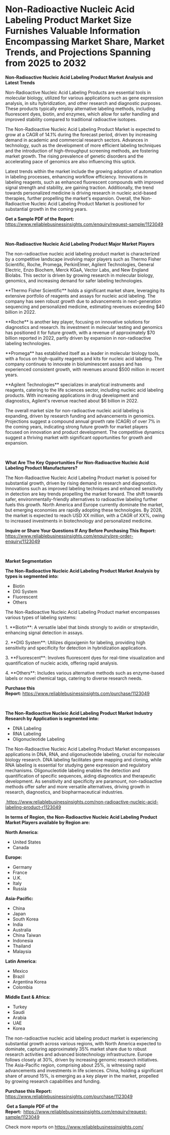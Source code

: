 <p><h1>Non-Radioactive Nucleic Acid Labeling Product Market Size Furnishes Valuable Information Encompassing Market Share, Market Trends, and Projections Spanning from 2025 to 2032</h1></p><p><strong>Non-Radioactive Nucleic Acid Labeling Product Market Analysis and Latest Trends</strong></p>
<p><p>Non-Radioactive Nucleic Acid Labeling Products are essential tools in molecular biology, utilized for various applications such as gene expression analysis, in situ hybridization, and other research and diagnostic purposes. These products typically employ alternative labeling methods, including fluorescent dyes, biotin, and enzymes, which allow for safer handling and improved stability compared to traditional radioactive isotopes.</p><p>The Non-Radioactive Nucleic Acid Labeling Product Market is expected to grow at a CAGR of 14.1% during the forecast period, driven by increasing demand in academic and commercial research sectors. Advances in technology, such as the development of more efficient labeling techniques and the introduction of high-throughput screening methods, are fostering market growth. The rising prevalence of genetic disorders and the accelerating pace of genomics are also influencing this uptick.</p><p>Latest trends within the market include the growing adoption of automation in labeling processes, enhancing workflow efficiency. Innovations in labeling reagents, such as enhanced fluorescent compounds with improved signal strength and stability, are gaining traction. Additionally, the trend towards personalized medicine is driving research in nucleic acid-based therapies, further propelling the market's expansion. Overall, the Non-Radioactive Nucleic Acid Labeling Product Market is positioned for substantial growth in the coming years.</p></p>
<p><strong>Get a Sample PDF of the Report:&nbsp;</strong> <a href="https://www.reliablebusinessinsights.com/enquiry/request-sample/1123049?utm_campaign=2774&utm_medium=2&utm_source=Github&utm_content=ia&utm_term=09032025&utm_id=non-radioactive-nucleic-acid-labeling-product">https://www.reliablebusinessinsights.com/enquiry/request-sample/1123049</a></p>
<p>&nbsp;</p>
<p><strong>Non-Radioactive Nucleic Acid Labeling Product Major Market Players</strong></p>
<p><p>The non-radioactive nucleic acid labeling product market is characterized by a competitive landscape involving major players such as Thermo Fisher Scientific, Roche, Promega, PerkinElmer, Agilent Technologies, General Electric, Enzo Biochem, Merck KGaA, Vector Labs, and New England Biolabs. This sector is driven by growing research in molecular biology, genomics, and increasing demand for safer labeling technologies.</p><p>**Thermo Fisher Scientific** holds a significant market share, leveraging its extensive portfolio of reagents and assays for nucleic acid labeling. The company has seen robust growth due to advancements in next-generation sequencing and personalized medicine, estimating revenues exceeding $40 billion in 2022.</p><p>**Roche** is another key player, focusing on innovative solutions for diagnostics and research. Its investment in molecular testing and genomics has positioned it for future growth, with a revenue of approximately $70 billion reported in 2022, partly driven by expansion in non-radioactive labeling technologies.</p><p>**Promega** has established itself as a leader in molecular biology tools, with a focus on high-quality reagents and kits for nucleic acid labeling. The company continues to innovate in bioluminescent assays and has experienced consistent growth, with revenues around $500 million in recent years.</p><p>**Agilent Technologies** specializes in analytical instruments and reagents, catering to the life sciences sector, including nucleic acid labeling products. With increasing applications in drug development and diagnostics, Agilent's revenue reached about $6 billion in 2022.</p><p>The overall market size for non-radioactive nucleic acid labeling is expanding, driven by research funding and advancements in genomics. Projections suggest a compound annual growth rate (CAGR) of over 7% in the coming years, indicating strong future growth for market players focused on innovation and product development. The competitive dynamics suggest a thriving market with significant opportunities for growth and expansion.</p></p>
<p>&nbsp;</p>
<p><strong>What Are The Key Opportunities For Non-Radioactive Nucleic Acid Labeling Product Manufacturers?</strong></p>
<p><p>The Non-Radioactive Nucleic Acid Labeling Product market is poised for substantial growth, driven by rising demand in research and diagnostics. Innovations such as improved labeling techniques and enhanced sensitivity in detection are key trends propelling the market forward. The shift towards safer, environmentally-friendly alternatives to radioactive labeling further fuels this growth. North America and Europe currently dominate the market, but emerging economies are rapidly adopting these technologies. By 2028, the market is expected to reach USD XX million, with a CAGR of XX%, owing to increased investments in biotechnology and personalized medicine.</p></p>
<p><strong>Inquire or Share Your Questions If Any Before Purchasing This Report:</strong> <a href="https://www.reliablebusinessinsights.com/enquiry/pre-order-enquiry/1123049?utm_campaign=2774&utm_medium=2&utm_source=Github&utm_content=ia&utm_term=09032025&utm_id=non-radioactive-nucleic-acid-labeling-product">https://www.reliablebusinessinsights.com/enquiry/pre-order-enquiry/1123049</a></p>
<p>&nbsp;</p>
<p><strong>Market Segmentation</strong></p>
<p><strong>The Non-Radioactive Nucleic Acid Labeling Product Market Analysis by types is segmented into:</strong></p>
<p><ul><li>Biotin</li><li>DIG System</li><li>Fluorescent</li><li>Others</li></ul></p>
<p><p>The Non-Radioactive Nucleic Acid Labeling Product market encompasses various types of labeling systems: </p><p>1. **Biotin**: A versatile label that binds strongly to avidin or streptavidin, enhancing signal detection in assays. </p><p>2. **DIG System**: Utilizes digoxigenin for labeling, providing high sensitivity and specificity for detection in hybridization applications. </p><p>3. **Fluorescent**: Involves fluorescent dyes for real-time visualization and quantification of nucleic acids, offering rapid analysis. </p><p>4. **Others**: Includes various alternative methods such as enzyme-based labels or novel chemical tags, catering to diverse research needs.</p></p>
<p><strong>Purchase this Report:&nbsp;</strong><a href="https://www.reliablebusinessinsights.com/purchase/1123049?utm_campaign=2774&utm_medium=2&utm_source=Github&utm_content=ia&utm_term=09032025&utm_id=non-radioactive-nucleic-acid-labeling-product">https://www.reliablebusinessinsights.com/purchase/1123049</a></p>
<p>&nbsp;</p>
<p><strong>The Non-Radioactive Nucleic Acid Labeling Product Market Industry Research by Application is segmented into:</strong></p>
<p><ul><li>DNA Labeling</li><li>RNA Labeling</li><li>Oligonucleotide Labeling</li></ul></p>
<p><p>The Non-Radioactive Nucleic Acid Labeling Product Market encompasses applications in DNA, RNA, and oligonucleotide labeling, crucial for molecular biology research. DNA labeling facilitates gene mapping and cloning, while RNA labeling is essential for studying gene expression and regulatory mechanisms. Oligonucleotide labeling enables the detection and quantification of specific sequences, aiding diagnostics and therapeutic development. As sensitivity and specificity are paramount, non-radioactive methods offer safer and more versatile alternatives, driving growth in research, diagnostics, and biopharmaceutical industries.</p></p>
<p><a href="https://www.reliablebusinessinsights.com/non-radioactive-nucleic-acid-labeling-product-r1123049?utm_campaign=2774&utm_medium=2&utm_source=Github&utm_content=ia&utm_term=09032025&utm_id=non-radioactive-nucleic-acid-labeling-product">&nbsp;https://www.reliablebusinessinsights.com/non-radioactive-nucleic-acid-labeling-product-r1123049</a></p>
<p><strong>In terms of Region, the Non-Radioactive Nucleic Acid Labeling Product Market Players available by Region are:</strong></p>
<p>
    <p> <strong> North America: </strong>
        <ul>
            <li>United States</li>
            <li>Canada</li>
        </ul>
        </p> 
    <p> <strong> Europe: </strong>
        <ul>
            <li>Germany</li>
            <li>France</li>
            <li>U.K.</li>
            <li>Italy</li>
            <li>Russia</li>
        </ul>
        </p> 
    <p> <strong> Asia-Pacific: </strong>
        <ul>
            <li>China</li>
            <li>Japan</li>
            <li>South Korea</li>
            <li>India</li>
            <li>Australia</li>
            <li>China Taiwan</li>
            <li>Indonesia</li>
            <li>Thailand</li>
            <li>Malaysia</li>
        </ul>
        </p> 
    <p> <strong> Latin America: </strong>
        <ul>
            <li>Mexico</li>
            <li>Brazil</li>
            <li>Argentina Korea</li>
            <li>Colombia</li>
        </ul>
        </p> 
    <p> <strong> Middle East & Africa: </strong>
        <ul>
            <li>Turkey</li>
            <li>Saudi</li>
            <li>Arabia</li>
            <li>UAE</li>
            <li>Korea</li>
        </ul>
    </p>
    </p>
<p><p>The non-radioactive nucleic acid labeling product market is experiencing substantial growth across various regions, with North America expected to dominate, capturing approximately 35% market share due to robust research activities and advanced biotechnology infrastructure. Europe follows closely at 30%, driven by increasing genomic research initiatives. The Asia-Pacific region, comprising about 25%, is witnessing rapid advancements and investments in life sciences. China, holding a significant share of around 15%, is emerging as a key player in the market, propelled by growing research capabilities and funding.</p></p>
<p><strong>Purchase this Report: </strong><a href="https://www.reliablebusinessinsights.com/purchase/1123049?utm_campaign=2774&utm_medium=2&utm_source=Github&utm_content=ia&utm_term=09032025&utm_id=non-radioactive-nucleic-acid-labeling-product">https://www.reliablebusinessinsights.com/purchase/1123049</a></p>
<p>&nbsp;<strong>Get a Sample PDF of the Report:&nbsp;&nbsp;</strong><a href="https://www.reliablebusinessinsights.com/enquiry/request-sample/1123049?utm_campaign=2774&utm_medium=2&utm_source=Github&utm_content=ia&utm_term=09032025&utm_id=non-radioactive-nucleic-acid-labeling-product">https://www.reliablebusinessinsights.com/enquiry/request-sample/1123049</a></p>
<p><strong></strong></p>
<p>Check more reports on <a href="https://www.reliablebusinessinsights.com/?utm_campaign=2774&utm_medium=2&utm_source=Github&utm_content=ia&utm_term=09032025&utm_id=non-radioactive-nucleic-acid-labeling-product">https://www.reliablebusinessinsights.com/</a></p>